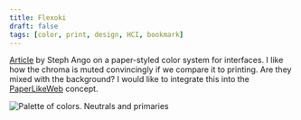```yaml
---
title: Flexoki
draft: false
tags: [color, print, design, HCI, bookmark]
---
```


[Article](https://stephango.com/flexoki) by Steph Ango on a paper-styled color system for interfaces. I like how the chroma is muted convincingly if we compare it to printing. Are they mixed with the background? I would like to integrate this into the [PaperLikeWeb](PaperLikeWeb.md) concept.

![Palette of colors. Neutrals and primaries](Flexoki-1697184367884.jpeg)

